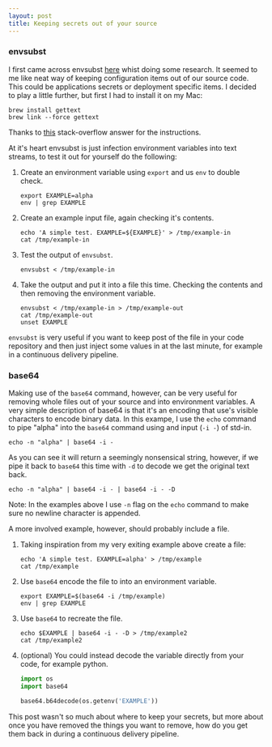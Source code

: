 ```yaml
---
layout: post
title: Keeping secrets out of your source
---
```



### envsubst

I first came across envsubst [here][first-envsubst] whist doing some research.
It seemed to me like neat way of keeping configuration items out of our source
code. This could be applications secrets or deployment specific items. I decided
to play a little further, but first I had to install it on my Mac:

```
brew install gettext
brew link --force gettext
```

Thanks to [this][osx-install-envsubst] stack-overflow answer for the instructions.

At it's heart envsubst is just infection environment variables into text streams,
to test it out for yourself do the following:

1. Create an environment variable using `export` and us `env` to double check.

   ```
   export EXAMPLE=alpha
   env | grep EXAMPLE
   ```

2. Create an example input file, again checking it's contents.

   ```
   echo 'A simple test. EXAMPLE=${EXAMPLE}' > /tmp/example-in
   cat /tmp/example-in
   ```

3. Test the output of `envsubst`.

   ```
   envsubst < /tmp/example-in
   ```

4. Take the output and put it into a file this time. Checking the contents
   and then removing the environment variable.

   ```
   envsubst < /tmp/example-in > /tmp/example-out
   cat /tmp/example-out
   unset EXAMPLE
   ```

`envsubst` is very useful if you want to keep post of the file in your code
repository and then just inject some values in at the last minute, for example
in a continuous delivery pipeline.

### base64

Making use of the `base64` command, however, can be very useful for removing
whole files out of your source and into environment variables. A very simple
description of base64 is that it's an encoding that use's visible characters
to encode binary data. In this exampe, I use the `echo` command to pipe "alpha"
into the `base64` command using and input (`-i -`) of std-in.

```
echo -n "alpha" | base64 -i -
```

As you can see it will return a seemingly nonsensical string, however, if
we pipe it back to `base64` this time with `-d` to decode we get the
original text back.

```
echo -n "alpha" | base64 -i - | base64 -i - -D
```

Note: In the examples above I use `-n` flag on the `echo` command to make sure
no newline character is appended.

A more involved example, however, should probably include a file.

1. Taking inspiration from my very exiting example above create a file:

   ```
   echo 'A simple test. EXAMPLE=alpha' > /tmp/example
   cat /tmp/example
   ```

2. Use `base64` encode the file to into an environment variable.

   ```
   export EXAMPLE=$(base64 -i /tmp/example)
   env | grep EXAMPLE
   ```

3. Use `base64` to recreate the file.

   ```
   echo $EXAMPLE | base64 -i - -D > /tmp/example2
   cat /tmp/example2
   ```

4. (optional) You could instead decode the variable directly from your code,
   for example python.

   ```python
   import os
   import base64

   base64.b64decode(os.getenv('EXAMPLE'))
   ```

This post wasn't so much about where to keep your secrets, but more about once
you have removed the things you want to remove, how do you get them back in
during a continuous delivery pipeline.

[first-envsubst]: https://github.com/CrunchyData/crunchy-containers/blob/master/examples/kube/statefulset/run.sh#L39
[osx-install-envsubst]: http://stackoverflow.com/a/37192554

